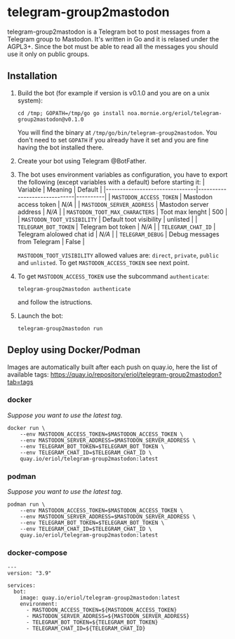 # telegram-group2mastodon

telegram-group2mastodon is a Telegram bot to post messages from a Telegram
group to Mastodon. It's written in Go and it is relased under the AGPL3+.
Since the bot must be able to read all the messages you should use it only on
public groups.

## Installation

1. Build the bot (for example if version is v0.1.0 and you are on a unix system):
   ```
   cd /tmp; GOPATH=/tmp/go go install noa.mornie.org/eriol/telegram-group2mastodon@v0.1.0
   ```
   You will find the binary at `/tmp/go/bin/telegram-group2mastodon`. You don't
   need to set `GOPATH` if you already have it set and you are fine having the
   bot installed there.

2. Create your bot using Telegram @BotFather.

3. The bot uses environment variables as configuration, you have to export
   the following (except variables with a default) before starting it:
   | Variable                       | Meaning                      | Default  |
   |--------------------------------|------------------------------|----------|
   | `MASTODON_ACCESS_TOKEN`        | Mastodon access token        | *N/A*    |
   | `MASTODON_SERVER_ADDRESS`      | Mastodon server address      | *N/A*    |
   | `MASTODON_TOOT_MAX_CHARACTERS` | Toot max lenght              | 500      |
   | `MASTODON_TOOT_VISIBILITY`     | Default toot visibility      | unlisted |
   | `TELEGRAM_BOT_TOKEN`           | Telegram bot token           | *N/A*    |
   | `TELEGRAM_CHAT_ID`             | Telegram alolowed chat id    | *N/A*    |
   | `TELEGRAM_DEBUG`               | Debug messages from Telegram | False    |

   `MASTODON_TOOT_VISIBILITY` allowed values are: `direct`, `private`, `public`
   and `unlisted`.
   To get `MASTODON_ACCESS_TOKEN` see next point.
4. To get `MASTODON_ACCESS_TOKEN` use the subcommand `authenticate`:
   ```
   telegram-group2mastodon authenticate
   ```
   and follow the istructions.

5. Launch the bot:
   ```
   telegram-group2mastodon run
   ```

## Deploy using Docker/Podman

Images are automatically built after each push on quay.io, here the list of
available tags: https://quay.io/repository/eriol/telegram-group2mastodon?tab=tags

### docker

*Suppose you want to use the latest tag.*

```
docker run \
    --env MASTODON_ACCESS_TOKEN=$MASTODON_ACCESS_TOKEN \
    --env MASTODON_SERVER_ADDRESS=$MASTODON_SERVER_ADDRESS \
    --env TELEGRAM_BOT_TOKEN=$TELEGRAM_BOT_TOKEN \
    --env TELEGRAM_CHAT_ID=$TELEGRAM_CHAT_ID \
    quay.io/eriol/telegram-group2mastodon:latest
```

### podman

*Suppose you want to use the latest tag.*

```
podman run \
    --env MASTODON_ACCESS_TOKEN=$MASTODON_ACCESS_TOKEN \
    --env MASTODON_SERVER_ADDRESS=$MASTODON_SERVER_ADDRESS \
    --env TELEGRAM_BOT_TOKEN=$TELEGRAM_BOT_TOKEN \
    --env TELEGRAM_CHAT_ID=$TELEGRAM_CHAT_ID \
    quay.io/eriol/telegram-group2mastodon:latest
```

### docker-compose

```
---
version: "3.9"

services:
  bot:
    image: quay.io/eriol/telegram-group2mastodon:latest
    environment:
      - MASTODON_ACCESS_TOKEN=${MASTODON_ACCESS_TOKEN}
      - MASTODON_SERVER_ADDRESS=${MASTODON_SERVER_ADDRESS}
      - TELEGRAM_BOT_TOKEN=${TELEGRAM_BOT_TOKEN}
      - TELEGRAM_CHAT_ID=${TELEGRAM_CHAT_ID}
```
